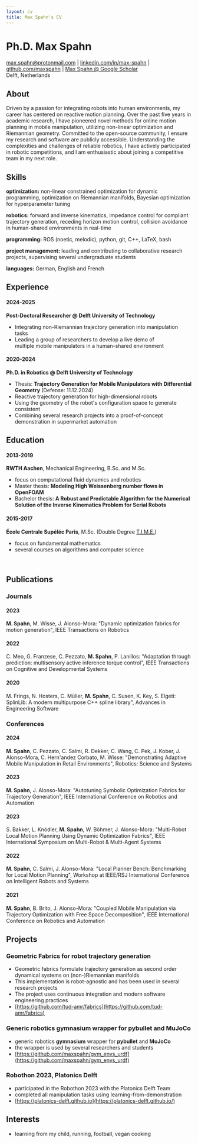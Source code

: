 ```yaml
---
layout: cv
title: Max Spahn's CV
---
```

# Ph.D. __Max Spahn__

<div id="webaddress">
<a href="max.spahn@protonmail.com">max.spahn@protonmail.com</a>
| <a href="https://www.linkedin.com/in/max-spahn/">linkedin.com/in/max-spahn</a>
| <a href="https://www.github.com/maxspahn">github.com/maxspahn</a>
| <a href="https://scholar.google.com/citations?user=r5MT42cAAAAJ&hl=en&oi=ao">Max Spahn @ Google Scholar</a><br>
Delft, Netherlands
</div>

## About
Driven by a passion for integrating robots into human environments, my career
has centered on reactive motion planning. Over the past five years in academic
research, I have pioneered novel methods for online motion planning in mobile
manipulation, utilizing non-linear optimization and Riemannian geometry.
Committed to the open-source community, I ensure my research and software are
publicly accessible. Understanding the complexities and challenges of reliable
robotics, I have actively participated in robotic competitions, and I am
enthusiastic about joining a competitive team in my next role.

## Skills

**optimization:** non-linear constrained optimization for dynamic programming, optimization on Riemannian manifolds, Bayesian optimization for hyperparameter tuning

**robotics:** forward and inverse kinematics, impedance control for compliant trajectory
  generation, receding horizon motion control, collision avoidance in
  human-shared environments in real-time

**programming:** ROS (noetic, melodic), python, git, C++, LaTeX, bash

**project management:** leading and contributing to collaborative research projects, supervising several undergraduate students

**languages:** German, English and French

## Experience

#### 2024-2025
__Post-Doctoral Researcher @ Delft University of Technology__

- Integrating non-Riemannian trajectory generation into manipulation tasks
- Leading a group of researchers to develop a live demo of <br>multiple mobile
  manipulators in a human-shared environment


#### 2020-2024
__Ph.D. in Robotics @ Delft University of Technology__
- Thesis: __Trajectory Generation for Mobile Manipulators with Differential Geometry__ (Defense: 11.12.2024)
- Reactive trajectory generation for high-dimensional robots
- Using the geometry of the robot's configuration space to generate consistent
- Combining several research projects into a proof-of-concept demonstration in
  supermarket automation

## Education

#### 2013-2019
__RWTH Aachen__, Mechanical Engineering, B.Sc. and M.Sc.
- focus on computational fluid dynamics and robotics
- Master thesis: __Modeling High Weissenberg number flows in OpenFOAM__
- Bachelor thesis: __A Robust and Predictable Algorithm for the Numerical Solution of the Inverse Kinematics Problem for Serial Robots__

#### 2015-2017
__École Centrale Supéléc Paris__, M.Sc. (Double Degree [T.I.M.E.](https://timeassociation.org/))
- focus on fundamental mathematics
- several courses on algorithms and computer science

<br>

## Publications
### Journals

#### 2023
__M. Spahn__, M. Wisse, J. Alonso-Mora: "Dynamic optimization fabrics for motion
generation", IEEE Transactions on Robotics

#### 2022
C. Meo, G. Franzese, C. Pezzato, __M. Spahn__, P. Lanillos: "Adaptation through prediction: multisensory active inference torque control", IEEE Transactions on Cognitive and Developmental Systems

#### 2020
M. Frings, N. Hosters, C. Müller, __M. Spahn__, C. Susen, K. Key, S. Elgeti: SplinLib: A modern multipurpose C++ spline library", Advances in Engineering Software

### Conferences

#### 2024
__M. Spahn__, C. Pezzato, C. Salmi, R. Dekker, C. Wang, C. Pek, J. Kober, J. Alonso-Mora, C. Hern\'andez Corbato, M. Wisse: "Demonstrating Adaptive Mobile Manipulation in Retail Environments", Robotics: Science and Systems

#### 2023
__M. Spahn__, J. Alonso-Mora: "Autotuning Symbolic Optimization Fabrics for
Trajectory Generation", IEEE International Conference on Robotics and Automation

#### 2023
S. Bakker, L. Knödler, __M. Spahn__, W. Böhmer, J. Alonso-Mora: "Multi-Robot
Local Motion Planning Using Dynamic Optimization Fabrics", IEEE International Symposium on Multi-Robot & Multi-Agent Systems

#### 2022
__M. Spahn__, C. Salmi, J. Alonso-Mora: "Local Planner Bench: Benchmarking for Local Motion Planning", Workshop at  IEEE/RSJ International Conference on Intelligent Robots and Systems 

#### 2021
__M. Spahn__, B. Brito, J. Alonso-Mora: "Coupled Mobile Manipulation via Trajectory
Optimization with Free Space Decomposition", IEEE International Conference on Robotics and Automation

## Projects

### Geometric Fabrics for robot trajectory generation
- Geometric fabrics formulate trajectory generation as second order dynamical
  systems on (non-)Riemannian manifolds
- This implementation is robot-agnostic and has been used in several research
  projects
- The project uses continuous integration and modern software engineering
  practices
- [https://github.com/tud-amr/fabrics](https://github.com/tud-amr/fabrics)

### Generic robotics gymnasium wrapper for pybullet and MuJoCo
- generic robotics __gymnasium__ wrapper for __pybullet__ and __MuJoCo__
- the wrapper is used by several researchers and students
- [https://github.com/maxspahn/gym_envs_urdf](https://github.com/maxspahn/gym_envs_urdf)

### Robothon 2023, Platonics Delft 
- participated in the Robothon 2023 with the Platonics Delft Team
- completed all manipulation tasks using learning-from-demonstration
- [https://platonics-delft.github.io](https://platonics-delft.github.io/)

## Interests
- learning from my child, running, football, vegan cooking




